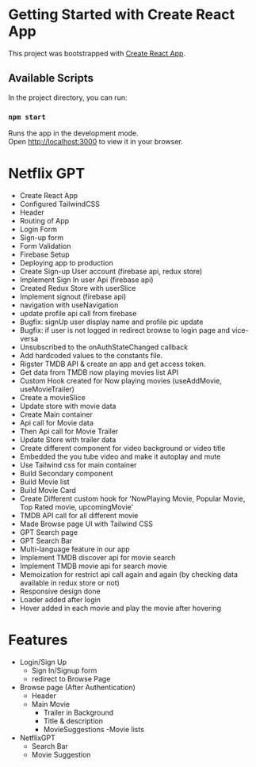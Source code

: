 # Getting Started with Create React App

This project was bootstrapped with [Create React App](https://github.com/facebook/create-react-app).

## Available Scripts

In the project directory, you can run:

### `npm start`

Runs the app in the development mode.\
Open [http://localhost:3000](http://localhost:3000) to view it in your browser.


# Netflix GPT

- Create React App
- Configured TailwindCSS
- Header
- Routing of App
- Login Form
- Sign-up form
- Form Validation  
- Firebase Setup
- Deploying app to production
- Create Sign-up User account (firebase api, redux store) 
- Implement Sign In user Api (firebase api)
- Created Redux Store with userSlice
- Implement signout (firebase api)
- navigation with useNavigation
- update profile api call from firebase
- Bugfix: signUp user display name and profile pic update
- Bugfix: if user is not logged in redirect browse to login page and vice-versa
- Unsubscribed to the onAuthStateChanged callback
- Add hardcoded values to the constants file.
- Rigster TMDB API & create an app and get access token.
- Get data from TMDB now playing movies list API
- Custom Hook created for Now playing movies (useAddMovie, useMovieTrailer)
- Create a movieSlice
- Update store with movie data
- Create Main container
- Api call for Movie data
- Then Api call for Movie Trailer
- Update Store with trailer data
- Create different component for video background or video title
- Embedded the you tube video and make it autoplay and mute
- Use Tailwind css for main container
- Build Secondary component
- Build Movie list
- Build Movie Card
- Create Different custom hook for 'NowPlaying Movie, Popular Movie, Top Rated movie, upcomingMovie'
- TMDB API call for all different movie
- Made Browse page UI with Tailwind CSS
- GPT Search page
- GPT Search Bar
- Multi-language feature in our app 
- Implement TMDB discover api for movie search
- Implement TMDB movie api for search movie
- Memoization for restrict api call again and again (by checking data available in redux store or not)
- Responsive design done
- Loader added after login
- Hover added in each movie and play the movie after hovering

# Features
- Login/Sign Up
    - Sign In/Signup form
    - redirect to Browse Page
- Browse page (After Authentication)
    - Header
    - Main Movie
        - Trailer in Background
        - Title & description
        - MovieSuggestions
            -Movie lists
- NetflixGPT
    - Search Bar
    - Movie Suggestion
